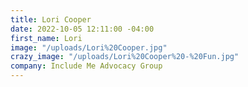 ```yaml
---
title: Lori Cooper
date: 2022-10-05 12:11:00 -04:00
first_name: Lori
image: "/uploads/Lori%20Cooper.jpg"
crazy_image: "/uploads/Lori%20Cooper%20-%20Fun.jpg"
company: Include Me Advocacy Group
---
```


